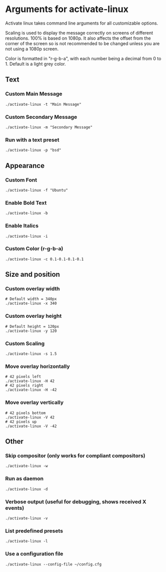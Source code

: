 # Arguments for activate-linux

Activate linux takes command line arguments for all customizable options.

Scaling is used to display the message correctly on screens of different resolutions. 100% is based on 1080p. It also affects the offset from the corner of the screen
so is not recommended to be changed unless you are not using a 1080p screen.

Color is formatted in "r-g-b-a", with each number being a decimal from 0 to 1. Default is a light grey color.

## Text

### Custom Main Message
```console
./activate-linux -t "Main Message"
```

### Custom Secondary Message
```console
./activate-linux -m "Secondary Message"
```

### Run with a text preset
```console
./activate-linux -p "bsd"
```

## Appearance

### Custom Font
```console
./activate-linux -f "Ubuntu"
```

### Enable Bold Text
```console
./activate-linux -b
```

### Enable Italics
```console
./activate-linux -i
```

### Custom Color (r-g-b-a)
```console
./activate-linux -c 0.1-0.1-0.1-0.1
```

## Size and position

### Custom overlay width
```console
# Default width = 340px
./activate-linux -x 340
```

### Custom overlay height
```console
# Default height = 120px
./activate-linux -y 120
```

### Custom Scaling
```console
./activate-linux -s 1.5
```

### Move overlay horizontally
```console
# 42 pixels left
./activate-linux -H 42
# 42 pixels right
./activate-linux -H -42
```

### Move overlay vertically
```console
# 42 pixels bottom
./activate-linux -V 42
# 42 pixels up
./activate-linux -V -42
```

## Other

### Skip compositor (only works for compliant compositors)
```console
./activate-linux -w
```

### Run as daemon
```console
./activate-linux -d
```

### Verbose output (useful for debugging, shows received X events)
```console
./activate-linux -v
```

### List predefined presets
```console
./activate-linux -l
```

### Use a configuration file
```console
./activate-linux --config-file ~/config.cfg
```
